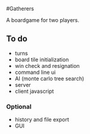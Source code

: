 #Gatherers

A boardgame for two players.

## To do
* turns
* board tile initialization
* win check and resignation
* command line ui
* AI (monte carlo tree search)
* server
* client javascript
### Optional
* history and file export
* GUI
